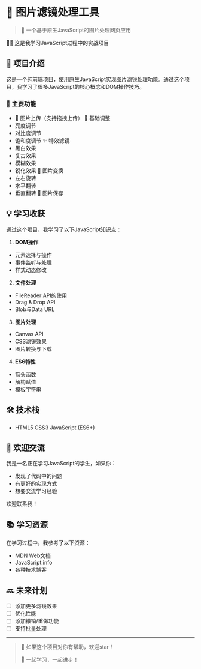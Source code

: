 # 🌈 图片滤镜处理工具
> 🎨 一个基于原生JavaScript的图片处理网页应用 
 
 👨‍💻 这是我学习JavaScript过程中的实战项目
## 🚀 项目介绍
这是一个纯前端项目，使用原生JavaScript实现图片滤镜处理功能。通过这个项目，我学习了很多JavaScript的核心概念和DOM操作技巧。
### 🎯 主要功能
- 📸 图片上传（支持拖拽上传）
 🎨 基础调整
 - 亮度调节
 - 对比度调节
 - 饱和度调节
 ✨ 特效滤镜
 - 黑白效果
 - 复古效果
 - 模糊效果
 - 锐化效果
 🔄 图片变换
 - 左右旋转
 - 水平翻转
 - 垂直翻转
 💾 图片保存
## 💡 学习收获
通过这个项目，我学习了以下JavaScript知识点：
1. **DOM操作**
  - 元素选择与操作
  - 事件监听与处理
  - 样式动态修改
2. **文件处理**
  - FileReader API的使用
  - Drag & Drop API
  - Blob与Data URL
3. **图片处理**
  - Canvas API
  - CSS滤镜效果
  - 图片转换与下载
4. **ES6特性**
  - 箭头函数
  - 解构赋值
  - 模板字符串
## 🛠️ 技术栈
- HTML5
 CSS3
 JavaScript (ES6+)

## 🤝 欢迎交流

我是一名正在学习JavaScript的学生，如果你：
- 发现了代码中的问题
- 有更好的实现方式
- 想要交流学习经验

欢迎联系我！

## 📚 学习资源

在学习过程中，我参考了以下资源：
- MDN Web文档
- JavaScript.info
- 各种技术博客

## 🔜 未来计划

- [ ] 添加更多滤镜效果
- [ ] 优化性能
- [ ] 添加撤销/重做功能
- [ ] 支持批量处理

---

> 🌟 如果这个项目对你有帮助，欢迎star！
> 
> 💪 一起学习，一起进步！
